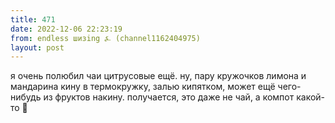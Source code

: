 ```yaml
---
title: 471
date: 2022-12-06 22:23:19
from: endless шизing ⍼ (channel1162404975)
layout: post
---
```


я очень полюбил чаи цитрусовые ещё. ну, пару кружочков лимона и мандарина кину в термокружку, залью кипятком, может ещё чего-нибудь из фруктов накину. получается, это даже не чай, а компот какой-то 🍵
